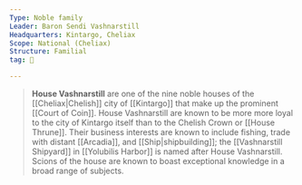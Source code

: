 ```yaml
---
Type: Noble family
Leader: Baron Sendi Vashnarstill
Headquarters: Kintargo, Cheliax
Scope: National (Cheliax)
Structure: Familial
tag: 👥

---
```


> **House Vashnarstill** are one of the nine noble houses of the [[Cheliax|Chelish]] city of [[Kintargo]] that make up the prominent [[Court of Coin]]. House Vashnarstill are known to be more more loyal to the city of Kintargo itself than to the Chelish Crown or [[House Thrune]]. Their business interests are known to include fishing, trade with distant [[Arcadia]], and [[Ship|shipbuilding]]; the [[Vashnarstill Shipyard]] in [[Yolubilis Harbor]] is named after House Vashnarstill. Scions of the house are known to boast exceptional knowledge in a broad range of subjects.









